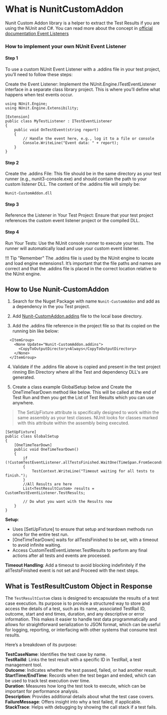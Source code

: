 # What is NunitCustomAddon
Nunit Custom Addon library is a helper to extract the Test Results if you are using the NUnit and C#. You can read more about the concept in [official documentation Event Listeners](https://docs.nunit.org/articles/nunit-engine/extensions/creating-extensions/Event-Listeners.html)

### How to implement your own NUnit Event Listener

#### Step 1
To use a custom NUnit Event Listener with a .addins file in your test project, you’ll need to follow these steps:

Create the Event Listener: Implement the NUnit.Engine.ITestEventListener interface in a separate class library project. This is where you’ll define what happens when test events occur.

```
using NUnit.Engine;
using NUnit.Engine.Extensibility;

[Extension]
public class MyTestListener : ITestEventListener
{
    public void OnTestEvent(string report)
    {
        // Handle the event here, e.g., log it to a file or console
        Console.WriteLine("Event data: " + report);
    }
}
```
#### Step 2
Create the .addins File: This file should be in the same directory as your test runner (e.g., nunit3-console.exe) and should contain the path to your custom listener DLL. The content of the .addins file will simply be:
```
Nunit-CustomAddon.dll
```

#### Step 3
Reference the Listener in Your Test Project: Ensure that your test project references the custom event listener project or the compiled DLL.

#### Step 4
Run Your Tests: Use the NUnit console runner to execute your tests. The runner will automatically load and use your custom event listener.

!!! Tip "Remember" 
     The .addins file is used by the NUnit engine to locate and load engine extensions1. It’s important that the file paths and names are correct and that the .addins file is placed in the correct location relative to the NUnit engine.

## How to Use Nunit-CustomAddon
1. Search for the Nuget Package with name `Nunit-CustomAddon` and add as a dependency in the you Test project.

2. Add [Nunit-CustomAddon.addins](./Addins/Nunit-CustomAddon.addins) file to the local base directory.

3. Add the .addins file reference in the project file so that its copied on the running bin like below:
```
  <ItemGroup>
    <None Update="Nunit-CustomAddon.addins">
      <CopyToOutputDirectory>Always</CopyToOutputDirectory>
    </None>
  </ItemGroup>
```
4. Validate if the .addins file above is copied and present in the test project rinning Bin Directory where all the Test and dependency DLL's are generated.

5. Create a class example GlobalSetup below and Create the OneTimeTearDown method like below. This will be called at the end of Test Run and then you get the List of Test Results which you can use anywhere. 
>  The SetUpFixture attribute is specifically designed to work within the same assembly as your test classes. NUnit looks for classes marked with this attribute within the assembly being executed.
```
[SetUpFixture]
public class GlobalSetup
{
    [OneTimeTearDown]
    public void OneTimeTearDown()
    {
        if (!CustomTestEventListener.allTestsFinished.WaitOne(TimeSpan.FromSeconds(10)))
        {
            TestContext.WriteLine("Timeout waiting for all tests to finish.");
        }
        //All Results are here
        List<TestResultCustom> results =  CustomTestEventListener.TestResults;
        
        // Do what you want with the Results now
    }
}
```
**Setup**:
- Uses [SetUpFixture] to ensure that setup and teardown methods run once for the entire test run.
- [OneTimeTearDown] waits for allTestsFinished to be set, with a timeout to avoid infinite waiting.
- Access CustomTestEventListener.TestResults to perform any final actions after all tests and events are processed.

**Timeout Handling**:
Add a timeout to avoid blocking indefinitely if the allTestsFinished event is not set and Proceed with the next steps.

## What is TestResultCustom Object in Response
The `TestResultCustom` class is designed to encapsulate the results of a test case execution. Its purpose is to provide a structured way to store and access the details of a test, such as its name, associated TestRail ID, outcome, start and end times, duration, and any descriptive or error information. This makes it easier to handle test data programmatically and allows for straightforward serialization to JSON format, which can be useful for logging, reporting, or interfacing with other systems that consume test results.

Here’s a breakdown of its purpose:

**TestCaseName**: Identifies the test case by name.  
**TestRailId**: Links the test result with a specific ID in TestRail, a test management tool.  
**Outcome**: Indicates whether the test passed, failed, or had another result.  
**StartTime/EndTime**: Records when the test began and ended, which can be used to track test execution over time.  
**Duration**: Measures how long the test took to execute, which can be important for performance analysis.  
**Description**: Provides additional details about what the test case covers.  
**FailureMessage**: Offers insight into why a test failed, if applicable.  
**StackTrace**: Helps with debugging by showing the call stack if a test fails.  
